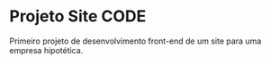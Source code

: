 # Projeto Site CODE

Primeiro projeto de desenvolvimento front-end de um site para uma empresa hipotética.
